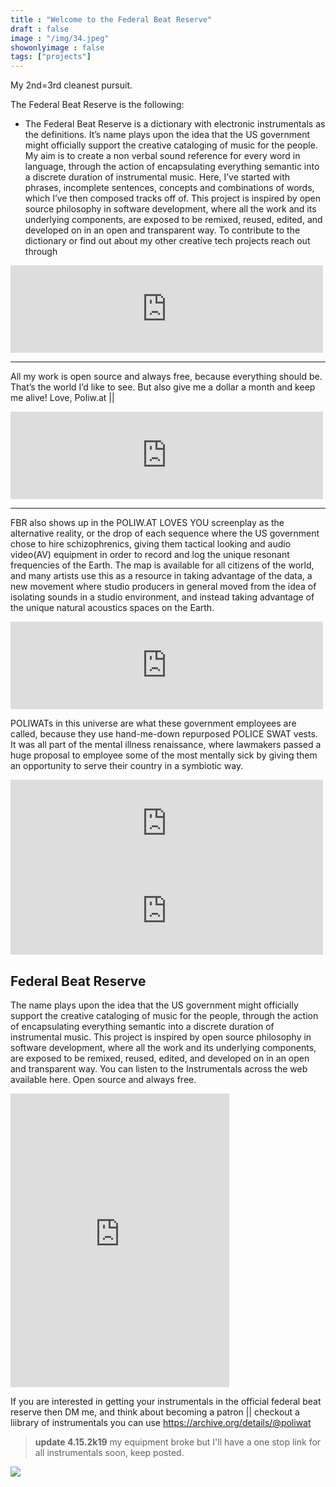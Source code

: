 ```yaml
---
title : "Welcome to the Federal Beat Reserve"
draft : false
image : "/img/34.jpeg"
showonlyimage : false
tags: ["projects"]
---
```


My 2nd=3rd cleanest pursuit.

<!--more-->

The Federal Beat Reserve is the following:

  - The Federal Beat Reserve is a dictionary with electronic instrumentals as the definitions. It’s name plays upon the idea that the US government might officially support the creative cataloging of music for the people.
My aim is to create a non verbal sound reference for every word in language, through the action of encapsulating everything semantic into a discrete duration of instrumental music. Here, I’ve started with phrases, incomplete sentences, concepts and combinations of words, which I’ve then composed tracks off of.
This project is inspired by open source philosophy in software development, where all the work and its underlying components, are exposed to be remixed, reused, edited, and developed on in an open and transparent way.
To contribute to the dictionary or find out about my other creative tech projects reach out through

<iframe src="https://archive.org/embed/FBR11CincoDeMayoInSanFrancisco" width="500" height="140" frameborder="0" webkitallowfullscreen="true" mozallowfullscreen="true" allowfullscreen></iframe>

___

All my work is open source and always free, because everything should be. That’s the world I’d like to see. But also give me a dollar a month and keep me alive! Love, Poliw.at ||

<iframe src="https://archive.org/embed/FBR-she-sitting-pretty-stems" width="500" height="140" frameborder="0" webkitallowfullscreen="true" mozallowfullscreen="true" allowfullscreen></iframe>

___
FBR also shows up in the POLIW.AT LOVES YOU screenplay as the alternative reality, or the drop of each sequence where the US government chose to hire schizophrenics, giving them tactical looking and audio video(AV) equipment in order to record and log the unique resonant frequencies of the Earth. The map is available for all citizens of the world, and many artists use this as a resource in taking advantage of the data, a new movement where studio producers in general moved from the idea of isolating sounds in a studio environment, and instead taking advantage of the unique natural acoustics spaces on the Earth.

<iframe src="https://archive.org/embed/federal-beat-reserve_201909" width="500" height="140" frameborder="0" webkitallowfullscreen="true" mozallowfullscreen="true" allowfullscreen></iframe>

POLIWATs in this universe are what these government employees are called, because they use hand-me-down repurposed POLICE SWAT vests. It was all part of the mental illness renaissance, where lawmakers passed a huge proposal to employee some of the most mentally sick by giving them an opportunity to serve their country in a symbiotic
way.           

<iframe src="https://archive.org/embed/FBR10V1MayTheFourthBeWithYouPOLIW.AT" width="500" height="140" frameborder="0" webkitallowfullscreen="true" mozallowfullscreen="true" allowfullscreen></iframe>

<iframe src="https://archive.org/embed/FBR5HappyHandsV1" width="500" height="140" frameborder="0" webkitallowfullscreen="true" mozallowfullscreen="true" allowfullscreen></iframe>


## Federal Beat Reserve
The name plays upon the idea that the US government might officially support the creative cataloging of music for the people, through the action of encapsulating everything semantic into a discrete duration of instrumental music. This project is inspired by open source philosophy in software development, where all the work and its underlying components, are exposed to be remixed, reused, edited, and developed on in an open and transparent way.
You can listen to the Instrumentals across the web available here. Open source and always free.

<iframe style="border: 0; width: 350px; height: 470px;" src="https://bandcamp.com/EmbeddedPlayer/album=1032909743/size=large/bgcol=ffffff/linkcol=0687f5/tracklist=false/transparent=true/" seamless><a href="https://poliwat.bandcamp.com/album/federal-beat-reserve-antidepressants">Federal Beat Reserve: Antidepressants by POLIW.AT</a></iframe>

If you are interested in getting your instrumentals in the official federal beat reserve then DM me, and think about becoming a patron || checkout a liibrary of instrumentals you can use https://archive.org/details/@poliwat

> **update 4.15.2k19**
> my equipment broke but I'll have a one stop link for all instrumentals soon, keep posted.

  <img src="/images/frb-poliwat-project-1.png" />
